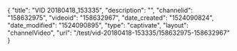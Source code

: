 {
    "title": "VID 20180418_153335",
    "description": "",
    "channelid": "158632975",
    "videoid": "158632967",
    "date_created": "1524090824",
    "date_modified": "1524090895",
    "type": "captivate",
    "layout": "channelVideo",
    "url": "\/test\/vid-20180418-153335\/158632975-158632967"
}